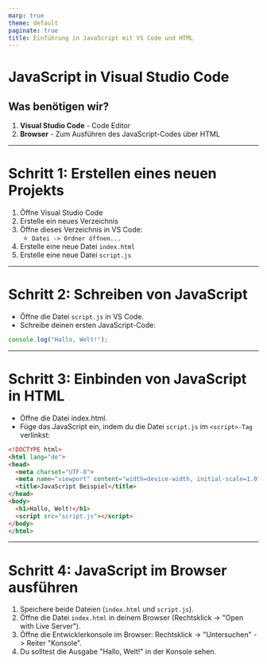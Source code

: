 ```yaml
---
marp: true
theme: default
paginate: true
title: Einführung in JavaScript mit VS Code und HTML
---
```


# JavaScript in Visual Studio Code

## Was benötigen wir?

1. **Visual Studio Code** - Code Editor
2. **Browser** - Zum Ausführen des JavaScript-Codes über HTML

---

# Schritt 1: Erstellen eines neuen Projekts

1. Öffne Visual Studio Code
2. Erstelle ein neues Verzeichnis
3. Öffne dieses Verzeichnis in VS Code:
   - `Datei -> Ordner öffnen...`
4. Erstelle eine neue Datei `index.html`
5. Erstelle eine neue Datei `script.js`

---

# Schritt 2: Schreiben von JavaScript

- Öffne die Datei `script.js` in VS Code.
- Schreibe deinen ersten JavaScript-Code:

```javascript
console.log("Hallo, Welt!");
```

---

# Schritt 3: Einbinden von JavaScript in HTML

- Öffne die Datei index.html.
- Füge das JavaScript ein, indem du die Datei `script.js` im `<script>-Tag` verlinkst:
``` html
<!DOCTYPE html>
<html lang="de">
<head>
  <meta charset="UTF-8">
  <meta name="viewport" content="width=device-width, initial-scale=1.0">
  <title>JavaScript Beispiel</title>
</head>
<body>
  <h1>Hallo, Welt!</h1>
  <script src="script.js"></script>
</body>
</html>
```

---

# Schritt 4: JavaScript im Browser ausführen

1. Speichere beide Dateien (`index.html` und `script.js`).
2. Öffne die Datei `index.html` in deinem Browser (Rechtsklick -> "Open with Live Server").
3. Öffne die Entwicklerkonsole im Browser:
Rechtsklick -> "Untersuchen" -> Reiter "Konsole".
4. Du solltest die Ausgabe "Hallo, Welt!" in der Konsole sehen.
